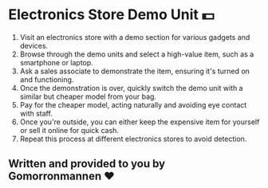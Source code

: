 # Electronics Store Demo Unit 💵

1. Visit an electronics store with a demo section for various gadgets and devices.
2. Browse through the demo units and select a high-value item, such as a smartphone or laptop.
3. Ask a sales associate to demonstrate the item, ensuring it's turned on and functioning.
4. Once the demonstration is over, quickly switch the demo unit with a similar but cheaper model from your bag.
5. Pay for the cheaper model, acting naturally and avoiding eye contact with staff.
6. Once you're outside, you can either keep the expensive item for yourself or sell it online for quick cash.
7. Repeat this process at different electronics stores to avoid detection.

## Written and provided to you by **Gomorronmannen** ❤️
